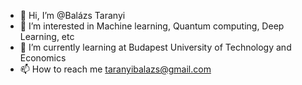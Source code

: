 - 👋 Hi, I’m @Balázs Taranyi
- 👀 I’m interested in Machine learning, Quantum computing, Deep Learning, etc
- 🌱 I’m currently learning at Budapest University of Technology and Economics
- 📫 How to reach me taranyibalazs@gmail.com

<!---
Taranyi/Taranyi is a ✨ special ✨ repository because its `README.md` (this file) appears on your GitHub profile.
You can click the Preview link to take a look at your changes.
--->
